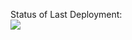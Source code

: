 Status of Last Deployment:<br>
<img src="https://github.com/vladosgshdsjhfdjjfd/tags/workflows/main.yml/badge.svg?branch=master"><br>
